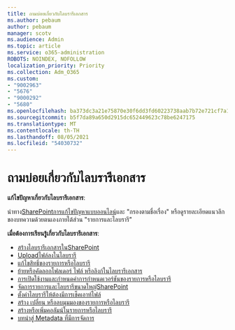 ```yaml
---
title: ถามบ่อยเกี่ยวกับไลบรารีเอกสาร
ms.author: pebaum
author: pebaum
manager: scotv
ms.audience: Admin
ms.topic: article
ms.service: o365-administration
ROBOTS: NOINDEX, NOFOLLOW
localization_priority: Priority
ms.collection: Adm_O365
ms.custom:
- "9002963"
- "5676"
- "9000292"
- "5680"
ms.openlocfilehash: ba373dc3a21e75870e30f6dd3fd60223738aab7b72e721cf7a1067aa69d829ea
ms.sourcegitcommit: b5f7da89a650d2915dc652449623c78be6247175
ms.translationtype: MT
ms.contentlocale: th-TH
ms.lasthandoff: 08/05/2021
ms.locfileid: "54030732"
---
```

# <a name="document-library-faq"></a>ถามบ่อยเกี่ยวกับไลบรารีเอกสาร

**แก้ไขปัญหาเกี่ยวกับไลบรารีเอกสาร**:

นําทาง[SharePointการแก้ไขปัญหาแบบออนไลน์](https://docs.microsoft.com/sharepoint/troubleshoot/online)และ "กรองตามชื่อเรื่อง" หรือดูรายละเอียดแนวลึกของบทความด้วยตนเองภายใต้ส่วน "รายการและไลบรารี"

**เมื่อต้องการเรียนรู้เกี่ยวกับไลบรารีเอกสาร**:

- [สร้างไลบรารีเอกสารในSharePoint](https://support.office.com/article/Create-a-document-library-in-SharePoint-306728fe-0325-4b28-b60d-f902e1d75939)
- [Uploadไฟล์ลงในไลบรารี](https://support.office.com/article/upload-files-to-a-library-da549fb1-1fcb-4167-87d0-4693e93cb7a0)
- [แก้ไขสิทธิ์ของรายการหรือไลบรารี](https://support.office.com/article/customize-permissions-for-a-sharepoint-list-or-library-02d770f3-59eb-4910-a608-5f84cc297782)
- [ย้ายหรือคัดลอกโฟลเดอร์ ไฟล์ หรือลิงก์ในไลบรารีเอกสาร](https://support.office.com/article/move-or-copy-files-in-sharepoint-00e2f483-4df3-46be-a861-1f5f0c1a87bc)
- [การเปิดใช้งานและกําหนดค่าการกําหนดเวอร์ชันของรายการหรือไลบรารี](https://support.office.com/article/enable-and-configure-versioning-for-a-list-or-library-1555d642-23ee-446a-990a-bcab618c7a37)
- [จัดการรายการและไลบรารีขนาดใหญ่SharePoint](https://support.office.com/article/manage-large-lists-and-libraries-in-sharepoint-b8588dae-9387-48c2-9248-c24122f07c59)
- [ตั้งค่าไลบรารีให้ต้องมีการเช็คเอาท์ไฟล์](https://support.microsoft.com/en-us/office/set-up-a-library-to-require-check-out-of-files-0c73792b-f727-4e19-a1f9-3173899e695b)
- [สร้าง เปลี่ยน หรือลบมุมมองของรายการหรือไลบรารี](https://support.office.com/article/create-change-or-delete-a-view-of-a-list-or-library-27ae65b8-bc5b-4949-b29b-4ee87144a9c9)
- [สร้างหรือเพิ่มคอลัมน์ในรายการหรือไลบรารี](https://support.microsoft.com/en-us/office/create-a-column-in-a-sharepoint-list-or-library-2b0361ae-1bd3-41a3-8329-269e5f81cfa2)
- [บทนําสู่ Metadata ที่มีการจัดการ](https://docs.microsoft.com/sharepoint/managed-metadata)
